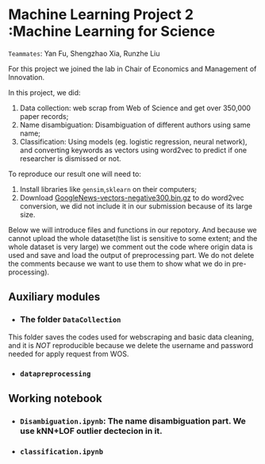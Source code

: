 # Machine Learning Project 2 :Machine Learning for Science

`Teammates`: Yan Fu, Shengzhao Xia, Runzhe Liu

For this project we joined the lab in Chair of Economics and Management of Innovation. 

In this project, we did:

1. Data collection: web scrap from Web of Science and get over 350,000 paper records;
2. Name disambiguation: Disambiguation of different authors using same name;
3. Classification: Using models (eg. logistic regression, neural network), and converting keywords as vectors using word2vec to predict if one researcher is dismissed or not.

To reproduce our result one will need to:

1. Install libraries like `gensim`,`sklearn` on their computers;
2. Download [GoogleNews-vectors-negative300.bin.gz](https://drive.google.com/file/d/0B7XkCwpI5KDYNlNUTTlSS21pQmM/edit) to do word2vec conversion, we did not include it in our submission because of its large size.

Below we will introduce files and functions in our repotory.
And because we cannot upload the whole dataset(the list is sensitive to some extent; and the whole dataset is very large) we comment out the code where origin data is used and save and load the output of preprocessing part. We do not delete the comments because we want to use them to show what we do in pre-processing).

## Auxiliary modules

* ### The folder `DataCollection`
This folder saves the codes used for webscraping and basic data cleaning, and it is *NOT* reproducible because we delete the username and password needed for apply request from WOS. 

* ### `datapreprocessing`

## Working notebook
* ### `Disambiguation.ipynb`: The name disambiguation part. We use kNN+LOF outlier dectecion in it.

* ### `classification.ipynb`

